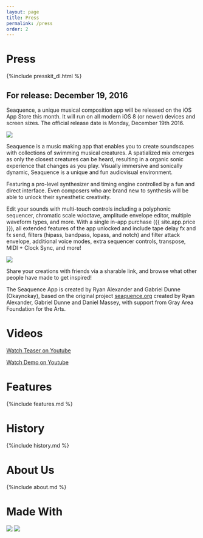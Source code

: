 ```yaml
---
layout: page
title: Press
permalink: /press
order: 2
---
```


# Press

{%include presskit_dl.html %}

## For release: December 19, 2016

Seaquence, a unique musical composition app will be released on the iOS App Store this month. It will run on all modern iOS 8 (or newer) devices and screen sizes. The official release date is Monday, December 19th 2016.

<img src="{{site.baseurl}}/images/Seaquence-iPad12.9_2x_3up_thumb.png" />

Seaquence is a music making app that enables you to create soundscapes with collections of swimming musical creatures. A spatialized mix emerges as only the closest creatures can be heard, resulting in a organic sonic experience that changes as you play. Visually immersive and sonically dynamic, Seaquence is a unique and fun audiovisual environment.

Featuring a pro-level synthesizer and timing engine controlled by a fun and direct interface. Even composers who are brand new to synthesis will be able to unlock their synesthetic creativity.

Edit your sounds with multi-touch controls including a polyphonic sequencer, chromatic scale w/octave, amplitude envelope editor, multiple waveform types, and more. With a single in-app purchase ({{ site.app.price }}), all extended features of the app unlocked  and include tape delay fx and fx send, filters (hipass, bandpass, lopass, and notch) and filter attack envelope, additional voice modes, extra sequencer controls, transpose, MIDI + Clock Sync, and more!

<img src="{{site.baseurl}}/images/Seaquence-screenshot_iPad12.9_2x_browser_thumb.png" />

Share your creations with friends via a sharable link, and browse what other people have made to get inspired!

The Seaquence App is created by Ryan Alexander and Gabriel Dunne (Okaynokay), based on the original project [seaquence.org](http://seaquence.org) created by Ryan Alexander, Gabriel Dunne and Daniel Massey, with support from Gray Area Foundation for the Arts.



# Videos

<a class="button" href="https://www.youtube.com/watch?v=V_iArMbGdnc">Watch Teaser on Youtube</a>

<a class="button" href="https://www.youtube.com/watch?v=sO59g51Ich8">Watch Demo on Youtube</a>


# Features

{%include features.md %}


# History

{%include history.md %}


# About Us

{%include about.md %}


# Made With

<img src="{{site.baseurl}}/images/logos/cinder.svg"  />

<img src="{{site.baseurl}}/images/logos/puredata.png" />
